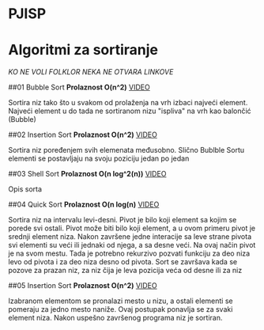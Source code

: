 # PJISP
# Algoritmi za sortiranje

*KO NE VOLI FOLKLOR NEKA NE OTVARA LINKOVE* 

##01 Bubble Sort
**Prolaznost O(n^2)**
[VIDEO](https://youtu.be/lyZQPjUT5B4)

Sortira niz tako što u svakom od prolaženja na vrh izbaci najveći element. Najveći element u do tada ne sortiranom nizu "ispliva" na vrh kao balončić (Bubble)

##02 Insertion Sort
**Prolaznost O(n^2)**
[VIDEO](https://youtu.be/ROalU379l3U)

Sortira niz poređenjem svih elemenata međusobno. Slično Bublble Sortu elementi se postavljaju na svoju poziciju jedan po jedan

##03 Shell Sort
**Prolaznost O(n log^2(n))**
[VIDEO](https://youtu.be/CmPA7zE8mx0)

Opis sorta

##04 Quick Sort
**Prolaznost O(n log(n)**
[VIDEO](https://youtu.be/Fj5SuEuaPhc)

Sortira niz na intervalu levi-desni. Pivot je bilo koji element sa kojim se porede svi ostali. Pivot može biti bilo koji element, a u ovom primeru pivot je srednji element niza. Nakon završene jedne interacije sa leve strane pivota svi elementi su veći ili jednaki od njega, a sa desne veći. Na ovaj način pivot je na svom mestu. Tada je potrebno rekurzivo pozvati funkciju za deo niza levo od pivota i za deo niza desno od pivota. Sort se završava kada se pozove za prazan niz, za niz čija je leva pozicija veća od desne ili za niz 

##05 Insertion Sort
**Prolaznost O(n^2)**
[VIDEO](https://youtu.be/ROalU379l3U)

Izabranom elementom se pronalazi mesto u nizu, a ostali elementi se pomeraju za jedno mesto naniže. Ovaj postupak ponavlja se za svaki element niza. Nakon uspešno završenog programa niz je sortiran.

